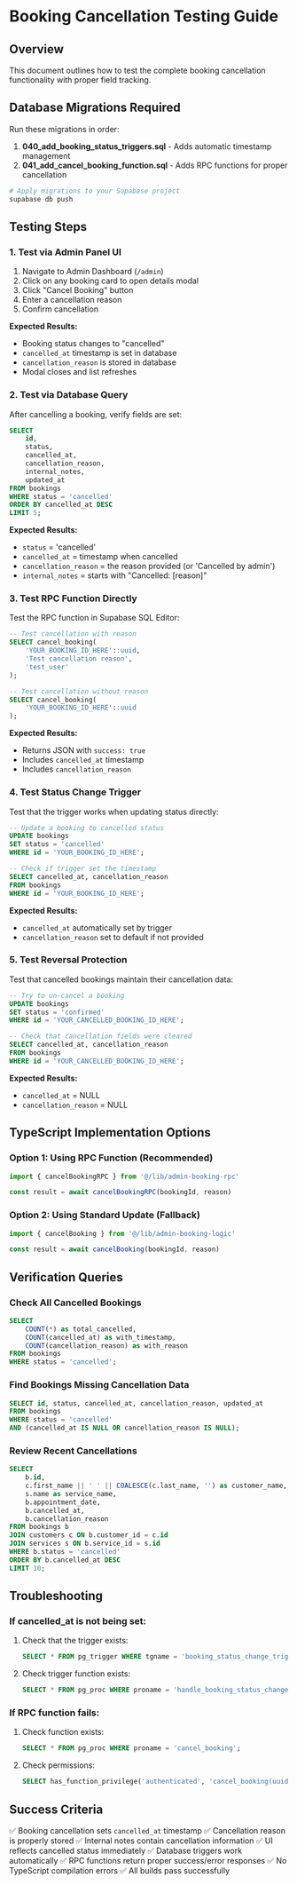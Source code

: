# Booking Cancellation Testing Guide

## Overview
This document outlines how to test the complete booking cancellation functionality with proper field tracking.

## Database Migrations Required

Run these migrations in order:

1. **040_add_booking_status_triggers.sql** - Adds automatic timestamp management
2. **041_add_cancel_booking_function.sql** - Adds RPC functions for proper cancellation

```bash
# Apply migrations to your Supabase project
supabase db push
```

## Testing Steps

### 1. Test via Admin Panel UI

1. Navigate to Admin Dashboard (`/admin`)
2. Click on any booking card to open details modal
3. Click "Cancel Booking" button
4. Enter a cancellation reason
5. Confirm cancellation

**Expected Results:**
- Booking status changes to "cancelled"
- `cancelled_at` timestamp is set in database
- `cancellation_reason` is stored in database
- Modal closes and list refreshes

### 2. Test via Database Query

After cancelling a booking, verify fields are set:

```sql
SELECT 
    id,
    status,
    cancelled_at,
    cancellation_reason,
    internal_notes,
    updated_at
FROM bookings
WHERE status = 'cancelled'
ORDER BY cancelled_at DESC
LIMIT 5;
```

**Expected Results:**
- `status` = 'cancelled'
- `cancelled_at` = timestamp when cancelled
- `cancellation_reason` = the reason provided (or 'Cancelled by admin')
- `internal_notes` = starts with "Cancelled: [reason]"

### 3. Test RPC Function Directly

Test the RPC function in Supabase SQL Editor:

```sql
-- Test cancellation with reason
SELECT cancel_booking(
    'YOUR_BOOKING_ID_HERE'::uuid,
    'Test cancellation reason',
    'test_user'
);

-- Test cancellation without reason
SELECT cancel_booking(
    'YOUR_BOOKING_ID_HERE'::uuid
);
```

**Expected Results:**
- Returns JSON with `success: true`
- Includes `cancelled_at` timestamp
- Includes `cancellation_reason`

### 4. Test Status Change Trigger

Test that the trigger works when updating status directly:

```sql
-- Update a booking to cancelled status
UPDATE bookings 
SET status = 'cancelled'
WHERE id = 'YOUR_BOOKING_ID_HERE';

-- Check if trigger set the timestamp
SELECT cancelled_at, cancellation_reason 
FROM bookings 
WHERE id = 'YOUR_BOOKING_ID_HERE';
```

**Expected Results:**
- `cancelled_at` automatically set by trigger
- `cancellation_reason` set to default if not provided

### 5. Test Reversal Protection

Test that cancelled bookings maintain their cancellation data:

```sql
-- Try to un-cancel a booking
UPDATE bookings 
SET status = 'confirmed'
WHERE id = 'YOUR_CANCELLED_BOOKING_ID_HERE';

-- Check that cancellation fields were cleared
SELECT cancelled_at, cancellation_reason 
FROM bookings 
WHERE id = 'YOUR_CANCELLED_BOOKING_ID_HERE';
```

**Expected Results:**
- `cancelled_at` = NULL
- `cancellation_reason` = NULL

## TypeScript Implementation Options

### Option 1: Using RPC Function (Recommended)
```typescript
import { cancelBookingRPC } from '@/lib/admin-booking-rpc'

const result = await cancelBookingRPC(bookingId, reason)
```

### Option 2: Using Standard Update (Fallback)
```typescript
import { cancelBooking } from '@/lib/admin-booking-logic'

const result = await cancelBooking(bookingId, reason)
```

## Verification Queries

### Check All Cancelled Bookings
```sql
SELECT 
    COUNT(*) as total_cancelled,
    COUNT(cancelled_at) as with_timestamp,
    COUNT(cancellation_reason) as with_reason
FROM bookings
WHERE status = 'cancelled';
```

### Find Bookings Missing Cancellation Data
```sql
SELECT id, status, cancelled_at, cancellation_reason, updated_at
FROM bookings
WHERE status = 'cancelled' 
AND (cancelled_at IS NULL OR cancellation_reason IS NULL);
```

### Review Recent Cancellations
```sql
SELECT 
    b.id,
    c.first_name || ' ' || COALESCE(c.last_name, '') as customer_name,
    s.name as service_name,
    b.appointment_date,
    b.cancelled_at,
    b.cancellation_reason
FROM bookings b
JOIN customers c ON b.customer_id = c.id
JOIN services s ON b.service_id = s.id
WHERE b.status = 'cancelled'
ORDER BY b.cancelled_at DESC
LIMIT 10;
```

## Troubleshooting

### If cancelled_at is not being set:
1. Check that the trigger exists: 
   ```sql
   SELECT * FROM pg_trigger WHERE tgname = 'booking_status_change_trigger';
   ```
2. Check trigger function exists:
   ```sql
   SELECT * FROM pg_proc WHERE proname = 'handle_booking_status_change';
   ```

### If RPC function fails:
1. Check function exists:
   ```sql
   SELECT * FROM pg_proc WHERE proname = 'cancel_booking';
   ```
2. Check permissions:
   ```sql
   SELECT has_function_privilege('authenticated', 'cancel_booking(uuid,text,text)', 'execute');
   ```

## Success Criteria

✅ Booking cancellation sets `cancelled_at` timestamp
✅ Cancellation reason is properly stored
✅ Internal notes contain cancellation information
✅ UI reflects cancelled status immediately
✅ Database triggers work automatically
✅ RPC functions return proper success/error responses
✅ No TypeScript compilation errors
✅ All builds pass successfully